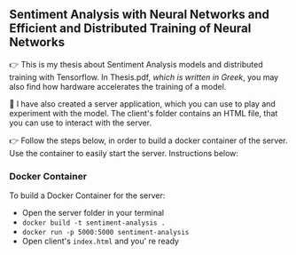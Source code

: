 
## Sentiment Analysis with Neural Networks and Efficient and Distributed Training of Neural Networks

👉 This is my thesis about Sentiment Analysis models and distributed training with Tensorflow. In Thesis.pdf, *which is written in Greek*, you may also find how hardware accelerates the training of a model.

🤖 I have also created a server application, which you can use to play and experiment with the model. The client's folder contains an HTML file, that you can use to interact with the server.

👉 Follow the steps below, in order to build a docker container of the server. Use the container to easily start the server. Instructions below:

### Docker Container

To build a Docker Container for the server:

 - Open the server folder in your terminal
 - ```docker build -t sentiment-analysis .```
 - ```docker run -p 5000:5000 sentiment-analysis```
 - Open client's ```index.html``` and you' re ready


